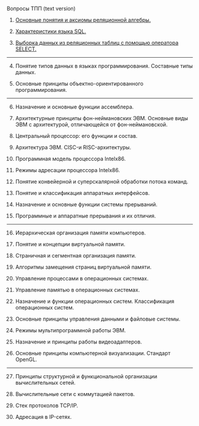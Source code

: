 Вопросы ТПП (text version)

1. [Основные понятия и аксиомы реляционной алгебры.](1.Основные_понятия_и_аксиомы_реляционной_алгебры.md)

2. [Характеристики языка SQL.](2.Характеристики_языка_SQL.md)

3. [Выборка данных из реляционных таблиц с помощью оператора SELECT.](3.Выборка_данных_из_реляционных_таблиц_с_помощью_оператора_SELECT.md)
<hr>

4. Понятие типов данных в языках программирования. Составные типы данных.

5. Основные принципы объектно-ориентированного программирования.
<hr>

6. Назначение и основные функции ассемблера.
   
7. Архитектурные принципы фон-неймановских ЭВМ. Основные виды ЭВМ с архитектурой, отличающейся от фон-неймановской. 

8. Центральный процессор: его функции и состав.

9.  Архитектура ЭВМ. CISC-и RISC-архитектуры.

10. Программная модель процессора Intelx86.

11. Режимы адресации процессора Intelx86.

12. Понятие конвейерной и суперскалярной обработки потока команд.

13. Понятие и классификация аппаратных интерфейсов.

14. Назначение и основные функции системы прерываний.

15. Программные и аппаратные прерывания и их отличия.
<hr>

16. Иерархическая организация памяти компьютеров.

17. Понятие и концепции виртуальной памяти.

18. Страничная и сегментная организация памяти.

19. Алгоритмы замещения страниц виртуальной памяти.

20. Управление процессами в операционных системах.

21. Управление памятью в операционных системах.

22. Назначение и функции операционных систем. Классификация операционных систем.

23. Основные принципы управления данными и файловые системы.

24. Режимы мультипрограммной работы ЭВМ.

25. Назначение и принципы работы видеоадаптеров.

26. Основные принципы компьютерной визуализации. Стандарт OpenGL.
<hr>

27. Принципы структурной и функциональной организации вычислительных сетей.

28. Вычислительные сети с коммутацией пакетов.

29. Стек протоколов TCP/IP.

30. Адресация в IP-сетях.